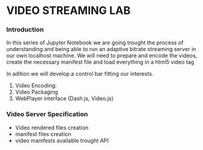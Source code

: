 
# VIDEO STREAMING LAB

### Introduction

In this series of Jupyter Notebook we are going trought the process of understanding and being able to run an adaptive bitrate streaming server in our own localhost machine. We will need to prepare and encode the videos, create the necessary manifest file and load everything in a html5 video tag

In adition we will develop a control bar fitting our interests.

1. Video Encoding: 
2. Video Packaging
3. WebPlayer interface (Dash.js, Video.js)

### Video Server Specification

- Video rendered files creation
- manifest files creation
- video manifests available trought API


